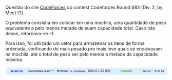 Questão do site [CodeForces](https://codeforces.com) do contest Codeforces Round 683 (Div. 2, by Meet IT).

O problema consistia em colocar em uma mochila, uma quantidade de peso equivalente a pelo menos metade de suam capacidade total. Caso não desse, retornava-se -1.

Para isso, foi utilizado um vetor para armazenar os itens de forma ordenada, verificando do mais pesado pro mais leve quais se encaixavam na mochila, até o total de peso ser pelo menos a metade da capacidade máxima.

![submissão aceita](AC.png)